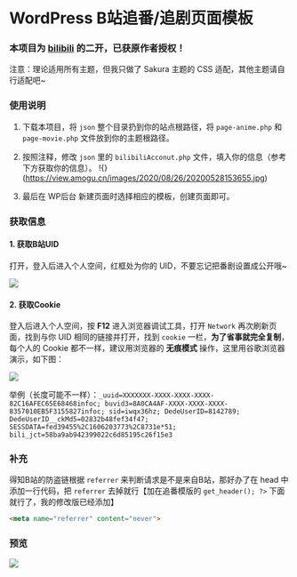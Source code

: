 # WordPress B站追番/追剧页面模板

### 本项目为 [bilibili](https://github.com/TaylorLottner) 的二开，已获原作者授权！
注意：理论适用所有主题，但我只做了 Sakura 主题的 CSS 适配，其他主题请自行适配吧~

### 使用说明
1. 下载本项目，将 `json` 整个目录扔到你的站点根路径，将 `page-anime.php` 和 `page-movie.php` 文件放到你的主题根路径。

2. 按照注释，修改 `json` 里的 `bilibiliAcconut.php` 文件，填入你的信息（参考下方获取你的信息）。
!{}(https://view.amogu.cn/images/2020/08/26/20200528153655.jpg)

3. 最后在 WP后台 新建页面时选择相应的模板，创建页面即可。

### 获取信息
#### 1. 获取B站UID
打开[](https://www.bilibili.com/)，登入后进入个人空间，红框处为你的 UID，不要忘记把番剧设置成公开哦~

![](https://view.amogu.cn/images/2020/08/26/20200528154041.jpg)

#### 2. 获取Cookie
登入后进入个人空间，按 **F12** 进入浏览器调试工具，打开 `Network` 再次刷新页面，找到与你 UID 相同的链接并打开，找到 `cookie` 一栏，**为了省事就完全复制**，每个人的 Cookie 都不一样，建议用浏览器的 **无痕模式** 操作，这里用谷歌浏览器演示，如下图：

![](https://view.amogu.cn/images/2020/08/26/20200528154355.png)

举例（长度可能不一样）：`_uuid=XXXXXXX-XXXX-XXXX-XXXX-82C16AFEC65E68468infoc; buvid3=8A0CA4AF-XXXX-XXXX-XXXX-8357010EB5F3155827infoc; sid=iwqx36hz; DedeUserID=8142789; DedeUserID__ckMd5=02832b48fef34f47; SESSDATA=fed39455%2C1606203773%2C8731e*51; bili_jct=58ba9ab942399022c6d85195c26f15e3`

### 补充
得知B站的防盗链根据 `referrer` 来判断请求是不是来自B站，那好办了在 head 中添加一行代码，把 `referrer` 去掉就行【加在追番模版的 `get_header(); ?>` 下面就行了，我的修改版已经添加】

```html
<meta name="referrer" content="never">
```

### 预览

![](https://view.amogu.cn/images/2020/08/26/H8b85865e4ca0489cb0542c2358526f05i.jpg)

